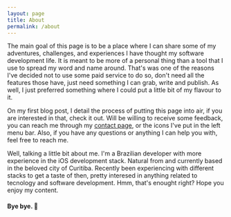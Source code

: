 ```yaml
---
layout: page
title: About
permalink: /about
---
```


The main goal of this page is to be a place where I can share some of my adventures, challenges, and experiences I have thought my software development life. It is meant to be more of a personal thing than a tool that I use to spread my word and name around. That's was one of the reasons I've decided not to use some paid service to do so, don't need all the features those have, just need something I can grab, write and publish. As well, I just preferred something where I could put a little bit of my flavour to it.

On my first blog post, I detail the process of putting this page into air, if you are interested in that, check it out. Will be willing to receive some feedback, you can reach me through my [contact page](/contact), or the icons I've put in the left menu bar. Also, if you have any questions or anything I can help you with, feel free to reach me. 

Well, talking a little bit about me. I'm a Brazilian developer with more experience in the iOS development stack. Natural from and currently based in the beloved city of Curitiba. Recently been experiencing with different stacks to get a taste of then, pretty interesed in anything related to tecnology and software development. Hmm, that's enought right? Hope you enjoy my content.

#### Bye bye. 👋